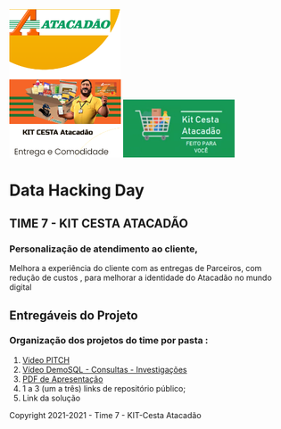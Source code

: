 <img src="img/logokitatacacao1.png" alt="drawing" style="width:200px;"/> 

<img src="img/logokitatacacao.png" alt="drawing" style="width:200px;"/> 


# Data Hacking Day

## TIME 7  - KIT CESTA ATACADÃO

### Personalização de atendimento ao cliente,

Melhora a experiência do cliente com as entregas  de Parceiros, com redução de custos , para melhorar a identidade do Atacadão no mundo digital  


## Entregáveis do Projeto


### Organização dos projetos do time por pasta :

1. [Video PITCH](videopitch/7TimeCESTA.mkv)
2. [Vídeo DemoSQL - Consultas - Investigações](https://desafiotime7.wixsite.com/cestaatacadao)
3. [PDF de Apresentação](https://www.canva.com/design/DAEyLof5bq0/h5XL4LMqw53pJhqWP7LccQ/view?utm_content=DAEyLof5bq0&utm_campaign=designshare&utm_medium=link&utm_source=publishpresent)
4. 1 a 3 (um a três) links de repositório público;
5. Link da solução




Copyright 2021-2021 - Time 7 - KIT-Cesta Atacadão